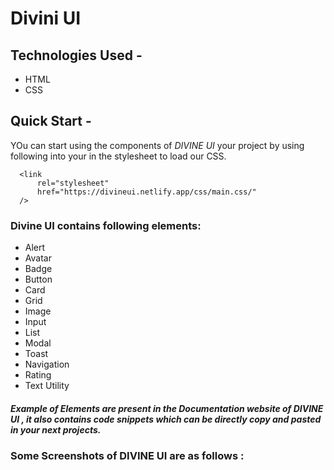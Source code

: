 # Divini UI
## Technologies Used -
* HTML
* CSS
## Quick Start -
YOu can start using the components of *DIVINE UI* your project by using following <link> into your <head> in the stylesheet  to load our CSS.
  ```
    <link
        rel="stylesheet"
        href="https://divineui.netlify.app/css/main.css/"
    />
  ```
  ### Divine UI contains following elements:
  * Alert
  * Avatar
  * Badge
  * Button
  * Card
  * Grid
  * Image
  * Input
  * List
  * Modal
  * Toast
  * Navigation
  * Rating
  * Text Utility

  ##### Example of Elements are present in the Documentation website of DIVINE UI , it also contains code snippets which can be directly copy and pasted in your next projects.

  ### Some Screenshots of DIVINE UI are as follows :
  
  




  
  
                    